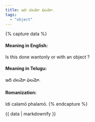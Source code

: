 ```yaml
---
title: ఇది చలమో ఫలమో.
tags:
  - "object"
---
```


{% capture data %}
#### Meaning in English:
Is this done wantonly or with an object ?

#### Meaning in Telugu:
ఇది చలమో ఫలమో.

#### Romanization:
Idi calamō phalamō.
{% endcapture %}

{{ data | markdownify }}

